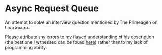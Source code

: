# Async Request Queue

An attempt to solve an interview question mentioned by The Primeagen on his streams.

Please attribute any errors to my flawed understanding of his description (the best one I witnessed can be found [here](https://www.twitch.tv/theprimeagen/clip/SuperCogentHamburgerKreygasm-AvaLpB4aADegMYpz)) rather than to my lack of programming ability.


